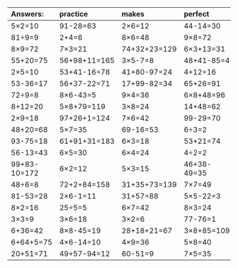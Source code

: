 | Answers: | practice | makes | perfect | ! |
| :--- | :--- | :--- | :--- | :--- |
| 5×2=10 | 91-28=63 | 2×6=12 | 44-14=30 | 57-12=45 | 
| 81÷9=9 | 2+4=6 | 8×6=48 | 9×8=72 | 2×4=8 | 
| 8×9=72 | 7×3=21 | 74+32+23=129 | 6×3+13=31 | 8×8=64 | 
| 55+20=75 | 56+98+11=165 | 3×5-7=8 | 48+41-85=4 | 9×6=54 | 
| 2×5=10 | 53+41-16=78 | 41+80-97=24 | 4+12=16 | 8×7=56 | 
| 53-36=17 | 56+37-22=71 | 17+99-82=34 | 65+26=91 | 5×9=45 | 
| 72÷9=8 | 8×6-43=5 | 9×4=36 | 6×8+48=96 | 93-37=56 | 
| 8+12=20 | 5×8+79=119 | 3×8=24 | 14+48=62 | 2×8-4=12 | 
| 2×9=18 | 97+26+1=124 | 7×6=42 | 99-29=70 | 4×7-18=10 | 
| 48+20=68 | 5×7=35 | 69-16=53 | 6÷3=2 | 19+32=51 | 
| 93-75=18 | 61+91+31=183 | 6×3=18 | 53+21=74 | 70+64+56=190 | 
| 56-13=43 | 6×5=30 | 6×4=24 | 4÷2=2 | 6×9=54 | 
| 99+83-10=172 | 6×2=12 | 5×3=15 | 46+38-49=35 | 1×3=3 | 
| 48÷6=8 | 72+2+84=158 | 31+35+73=139 | 7×7=49 | 77-23=54 | 
| 81-53=28 | 2×6-1=11 | 31+57=88 | 5×5-22=3 | 13+81=94 | 
| 8×2=16 | 25÷5=5 | 6×7=42 | 8×3=24 | 9×2=18 | 
| 3×3=9 | 3×6=18 | 3×2=6 | 77-76=1 | 3×4=12 | 
| 6+36=42 | 8×8-45=19 | 28+18+21=67 | 3×8+85=109 | 98-54=44 | 
| 6+64+5=75 | 4×6-14=10 | 4×9=36 | 5×8=40 | 24÷6=4 | 
| 20+51=71 | 49+57-94=12 | 60-51=9 | 7×5=35 | 9×9=81 | 

